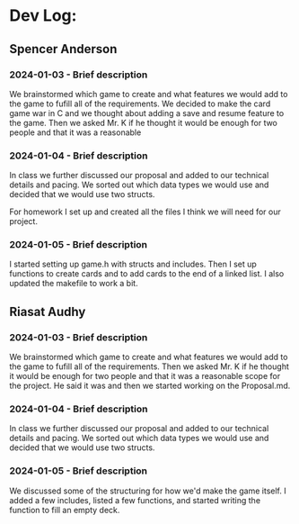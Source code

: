 # Dev Log:

## Spencer Anderson

### 2024-01-03 - Brief description
We brainstormed which game to create and what features we would add to the game to fufill all of the requirements. 
We decided to make the card game war in C and we thought about adding a save and resume feature to the game.
Then we asked Mr. K if he thought it would be enough for two people and that it was a reasonable

### 2024-01-04 - Brief description
In class we further discussed our proposal and added to our technical details and pacing.
We sorted out which data types we would use and decided that we would use two structs.

For homework I set up and created all the files I think we will need for our project.

### 2024-01-05 - Brief description
I started setting up game.h with structs and includes. Then I set up functions to create cards and to add cards to the end of a linked list.
I also updated the makefile to work a bit.

## Riasat Audhy

### 2024-01-03 - Brief description

We brainstormed which game to create and what features we would add to the game to fufill all of the requirements.
Then we asked Mr. K if he thought it would be enough for two people and that it was a reasonable scope for the project.
He said it was and then we started working on the Proposal.md.

### 2024-01-04 - Brief description
In class we further discussed our proposal and added to our technical details and pacing.
We sorted out which data types we would use and decided that we would use two structs.

### 2024-01-05 - Brief description
We discussed some of the structuring for how we'd make the game itself. I added a few includes, listed a few functions,
and started writing the function to fill an empty deck.
